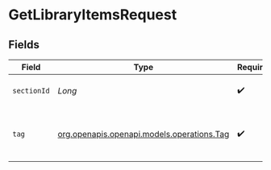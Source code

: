 # GetLibraryItemsRequest


## Fields

| Field                                                                        | Type                                                                         | Required                                                                     | Description                                                                  |
| ---------------------------------------------------------------------------- | ---------------------------------------------------------------------------- | ---------------------------------------------------------------------------- | ---------------------------------------------------------------------------- |
| `sectionId`                                                                  | *Long*                                                                       | :heavy_check_mark:                                                           | the Id of the library to query                                               |
| `tag`                                                                        | [org.openapis.openapi.models.operations.Tag](../../models/operations/Tag.md) | :heavy_check_mark:                                                           | A key representing a specific tag within the section.                        |